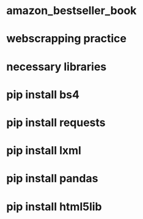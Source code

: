 # amazon_bestseller_book
# webscrapping practice
# necessary libraries
# pip install bs4
# pip install requests
# pip install lxml
# pip install pandas
# pip install html5lib
